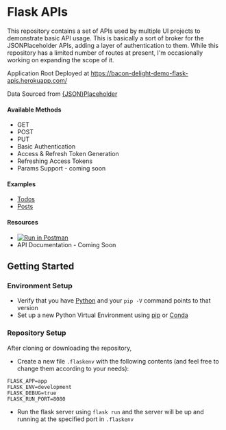 # Flask APIs
This repository contains a set of APIs used by multiple UI projects to demonstrate basic API usage. This is basically a sort of broker for the JSONPlaceholder APIs, adding a layer of authentication to them. While this repository has a limited number of routes at present, I'm occasionally working on expanding the scope of it.

Application Root Deployed at https://bacon-delight-demo-flask-apis.herokuapp.com/

Data Sourced from [{JSON}Placeholder](https://jsonplaceholder.typicode.com/)


#### Available Methods
- GET
- POST
- PUT
- Basic Authentication
- Access & Refresh Token Generation
- Refreshing Access Tokens
- Params Support - coming soon

#### Examples
- [Todos](https://jsonplaceholder.typicode.com/todos)
- [Posts](https://jsonplaceholder.typicode.com/posts)

#### Resources
- [![Run in Postman](https://run.pstmn.io/button.svg)](https://app.getpostman.com/run-collection/b9de29a0a046ce29d82c)
- API Documentation - Coming Soon




## Getting Started

### Environment Setup
- Verify that you have [Python](https://www.python.org/downloads/) and your `pip -V` command points to that version
- Set up a new Python Virtual Environment using [pip](https://packaging.python.org/guides/installing-using-pip-and-virtual-environments/) or [Conda](https://docs.conda.io/projects/conda/en/latest/user-guide/tasks/manage-environments.html)

### Repository Setup
After cloning or downloading the repository,
- Create a new file `.flaskenv` with the following contents (and feel free to change them according to your needs):
```
FLASK_APP=app
FLASK_ENV=development
FLASK_DEBUG=true
FLASK_RUN_PORT=8080
```
- Run the flask server using `flask run` and the server will be up and running at the specified port in `.flaskenv`